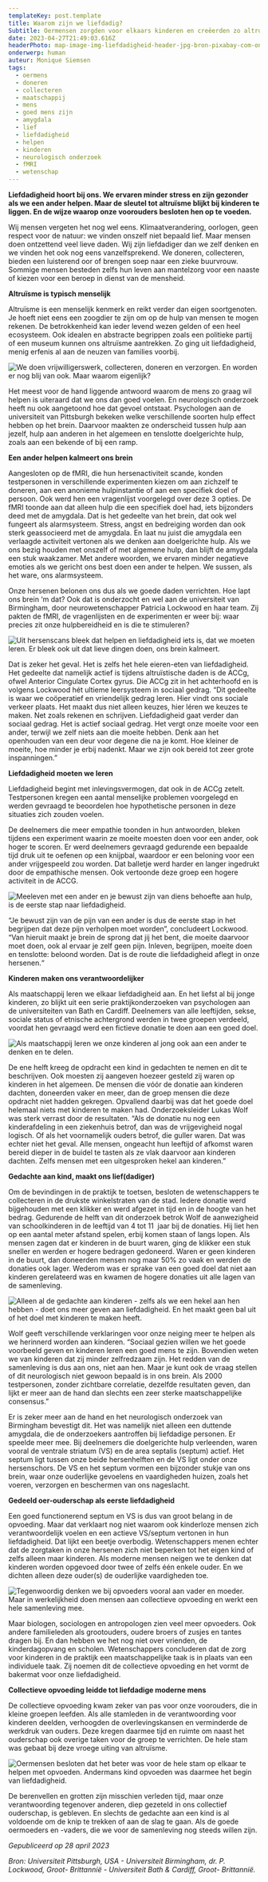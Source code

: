 ```yaml
---
templateKey: post.template
title: Waarom zijn we liefdadig?
Subtitle: Oermensen zorgden voor elkaars kinderen en creëerden zo altruïsme.
date: 2023-04-27T21:49:03.616Z
headerPhoto: map-image-img-liefdadigheid-header-jpg-bron-pixabay-com-onderschrift-liefdadigheid-header
onderwerp: human
auteur: Monique Siemsen
tags:
  - oermens
  - doneren
  - collecteren
  - maatschappij
  - mens
  - goed mens zijn
  - amygdala
  - lief
  - liefdadigheid
  - helpen
  - kinderen
  - neurologisch onderzoek
  - fMRI
  - wetenschap
---
```

**Liefdadigheid hoort bij ons. We ervaren minder stress en zijn gezonder als we een ander helpen. Maar de sleutel tot altruïsme blijkt bij kinderen te liggen. En de wijze waarop onze voorouders besloten hen op te voeden.**

Wij mensen vergeten het nog wel eens. Klimaatverandering, oorlogen, geen respect voor de natuur: we vinden onszelf niet bepaald lief. Maar mensen doen ontzettend veel lieve daden. Wij zijn liefdadiger dan we zelf denken en we vinden het ook nog eens vanzelfsprekend. We doneren, collecteren, bieden een luisterend oor of brengen soep naar een zieke buurvrouw. Sommige mensen besteden zelfs hun leven aan mantelzorg voor een naaste of kiezen voor een beroep in dienst van de mensheid. 

**Altruïsme is typisch menselijk**

Altruïsme is een menselijk kenmerk en reikt verder dan eigen soortgenoten. Je hoeft niet eens een zoogdier te zijn om op de hulp van mensen te mogen rekenen. De betrokkenheid kan ieder levend wezen gelden of een heel ecosysteem. Ook idealen en abstracte begrippen zoals een politieke partij of een museum kunnen ons altruïsme aantrekken. Zo ging uit liefdadigheid, menig erfenis al aan de neuzen van families voorbij.

![We doen vrijwilligerswerk, collecteren, doneren en verzorgen. En worden er nog blij van ook. Maar waarom eigenlijk?](/img/liefdadigheid-1-vrijwilligers-staand-pexels-rodnae-productions-6647175.jpeg "Pexels: Rodnae Productions")

Het meest voor de hand liggende antwoord waarom de mens zo graag wil helpen is uiteraard dat we ons dan goed voelen. En neurologisch onderzoek heeft nu ook aangetoond hoe dat gevoel ontstaat. Psychologen aan de universiteit van Pittsburgh bekeken welke verschillende soorten hulp effect hebben op het brein. Daarvoor maakten ze onderscheid tussen hulp aan jezelf, hulp aan anderen in het algemeen en tenslotte doelgerichte hulp, zoals aan een bekende of bij een ramp.

**Een ander helpen kalmeert ons brein**

Aangesloten op de fMRI, die hun hersenactiviteit scande, konden testpersonen in verschillende experimenten kiezen om aan zichzelf te doneren, aan een anonieme hulpinstantie of aan een specifiek doel of persoon. Ook werd hen een vragenlijst voorgelegd over deze 3 opties. De fMRI toonde aan dat alleen hulp die een specifiek doel had, iets bijzonders deed met de amygdala. Dat is het gedeelte van het brein, dat ook wel fungeert als alarmsysteem. Stress, angst en bedreiging worden dan ook sterk geassocieerd met de amygdala. En laat nu juist die amygdala een verlaagde activiteit vertonen als we denken aan doelgerichte hulp. Als we ons bezig houden met onszelf of met algemene hulp, dan blijft de amygdala een stuk waakzamer. Met andere woorden, we ervaren minder negatieve emoties als we gericht ons best doen een ander te helpen. We sussen, als het ware, ons alarmsysteem.

Onze hersenen belonen ons dus als we goede daden verrichten. Hoe lapt ons brein ‘m dat? Ook dat is onderzocht en wel aan de universiteit van Birmingham, door neurowetenschapper Patricia Lockwood en haar team. Zij pakten de fMRI, de vragenlijsten en de experimenten er weer bij: waar precies zit onze hulpbereidheid en is die te stimuleren? 

![Uit hersenscans bleek dat helpen en liefdadigheid iets is, dat we moeten leren. Er bleek ook uit dat lieve dingen doen, ons brein kalmeert.](/img/liefdadigheid-3-mri-scan-pexels-mart-production-7089336.jpeg "Pexels: Mart Production")

Dat is zeker het geval. Het is zelfs het hele eieren-eten van liefdadigheid. Het gedeelte dat namelijk actief is tijdens altruïstische daden is de ACCg, ofwel Anterior Cingulate Cortex gyrus. Die ACCg zit in het achterhoofd en is volgens Lockwood hét ultieme leersysteem in sociaal gedrag. “Dit gedeelte is waar we coöperatief en vriendelijk gedrag leren. Hier vindt ons sociale verkeer plaats. Het maakt dus niet alleen keuzes, hier léren we keuzes te maken. Net zoals rekenen en schrijven. Liefdadigheid gaat verder dan sociaal gedrag. Het is actief sociaal gedrag. Het vergt onze moeite voor een ander, terwijl we zelf niets aan die moeite hebben. Denk aan het openhouden van een deur voor degene die na je komt. Hoe kleiner de moeite, hoe minder je erbij nadenkt. Maar we zijn ook bereid tot zeer grote inspanningen.” 

**Liefdadigheid moeten we leren**

Liefdadigheid begint met inlevingsvermogen, dat ook in de ACCg zetelt. Testpersonen kregen een aantal menselijke problemen voorgelegd en werden gevraagd te beoordelen hoe hypothetische personen in deze situaties zich zouden voelen.

De deelnemers die meer empathie toonden in hun antwoorden, bleken tijdens een experiment waarin ze moeite moesten doen voor een ander, ook hoger te scoren. Er werd deelnemers gevraagd gedurende een bepaalde tijd druk uit te oefenen op een knijpbal, waardoor er een beloning voor een ander vrijgespeeld zou worden. Dat balletje werd harder en langer ingedrukt door de empathische mensen. Ook vertoonde deze groep een hogere activiteit in de ACCG.

![Meeleven met een ander en je bewust zijn van diens behoefte aan hulp, is de eerste stap naar liefdadigheid.](/img/liefdadigheid-2-ouderen-handen-vriendschap.jpeg "Pixabay.com")

“Je bewust zijn van de pijn van een ander is dus de eerste stap in het begrijpen dat deze pijn verholpen moet worden”, concludeert Lockwood. “Van hieruit maakt je brein de sprong dat jij het bent, die moeite daarvoor moet doen, ook al ervaar je zelf geen pijn. Inleven, begrijpen, moeite doen en tenslotte: beloond worden. Dat is de route die liefdadigheid aflegt in onze hersenen.“

**Kinderen maken ons verantwoordelijker**

Als maatschappij leren we elkaar liefdadigheid aan. En het liefst al bij jonge kinderen, zo blijkt uit een serie praktijkonderzoeken van psychologen aan de universiteiten van Bath en Cardiff. Deelnemers van alle leeftijden, sekse, sociale status of etnische achtergrond werden in twee groepen verdeeld, voordat hen gevraagd werd een fictieve donatie te doen aan een goed doel.

![Als maatschappij leren we onze kinderen al jong ook aan een ander te denken en te delen. ](/img/liefdadigheid-4-kinderen-geven.jpeg "Pixabay.com")

De ene helft kreeg de opdracht een kind in gedachten te nemen en dit te beschrijven. Ook moesten zij aangeven hoezeer gesteld zij waren op kinderen in het algemeen. De mensen die vóór de donatie aan kinderen dachten, doneerden vaker en meer, dan de groep mensen die deze opdracht niet hadden gekregen. Opvallend daarbij was dat het goede doel helemaal niets met kinderen te maken had. Onderzoeksleider Lukas Wolf was sterk verrast door de resultaten. “Als de donatie nu nog een kinderafdeling in een ziekenhuis betrof, dan was de vrijgevigheid nogal logisch. Of als het voornamelijk ouders betrof, die guller waren. Dat was echter niet het geval. Alle mensen, ongeacht hun leeftijd of afkomst waren bereid dieper in de buidel te tasten als ze vlak daarvoor aan kinderen dachten. Zelfs mensen met een uitgesproken hekel aan kinderen.”  

**Gedachte aan kind, maakt ons lief(dadiger)**

Om de bevindingen in de praktijk te toetsen, besloten de wetenschappers te collecteren in de drukste winkelstraten van de stad. Iedere donatie werd bijgehouden met een klikker en werd afgezet in tijd en in de hoogte van het bedrag. Gedurende de helft van dit onderzoek betrok Wolf de aanwezigheid van schoolkinderen in de leeftijd van 4 tot 11  jaar bij de donaties. Hij liet hen op een aantal meter afstand spelen, erbij komen staan of langs lopen. Als mensen zagen dat er kinderen in de buurt waren, ging de klikker een stuk sneller en werden er hogere bedragen gedoneerd. Waren er geen kinderen in de buurt, dan doneerden mensen nog maar 50% zo vaak en werden de donaties ook lager. Wederom was er sprake van een goed doel dat niet aan kinderen gerelateerd was en kwamen de hogere donaties uit alle lagen van de samenleving. 

![Alleen al de gedachte aan kinderen - zelfs als we een hekel aan hen hebben - doet ons meer geven aan liefdadigheid. En het maakt geen bal uit of het doel met kinderen te maken heeft.](/img/liefdadigheid-5-geld-geven.jpeg "Pixabay.com")

Wolf geeft verschillende verklaringen voor onze neiging meer te helpen als we herinnerd worden aan kinderen. “Sociaal gezien willen we het goede voorbeeld geven en kinderen leren een goed mens te zijn. Bovendien weten we van kinderen dat zij minder zelfredzaam zijn. Het redden van de samenleving is dus aan ons, niet aan hen. Maar je kunt ook de vraag stellen of dit neurologisch niet gewoon bepaald is in ons brein. Als 2000 testpersonen, zonder zichtbare correlatie, dezelfde resultaten geven, dan lijkt er meer aan de hand dan slechts een zeer sterke maatschappelijke consensus.”

Er is zeker meer aan de hand en het neurologisch onderzoek van Birmingham bevestigt dit. Het was namelijk niet alleen een duttende amygdala, die de onderzoekers aantroffen bij liefdadige personen. Er speelde meer mee. Bij deelnemers die doelgerichte hulp verleenden, waren vooral de ventrale striatum (VS) en de area septalis (septum) actief. Het septum ligt tussen onze beide hersenhelften en de VS ligt onder onze hersenschors. De VS en het septum vormen een bijzonder stukje van ons brein, waar onze ouderlijke gevoelens en vaardigheden huizen, zoals het voeren, verzorgen en beschermen van ons nageslacht. 

**Gedeeld oer-ouderschap als eerste liefdadigheid**

Een goed functionerend septum en VS is dus van groot belang in de opvoeding. Maar dat verklaart nog niet waarom ook kinderloze mensen zich verantwoordelijk voelen en een actieve VS/septum vertonen in hun liefdadigheid. Dat lijkt een beetje overbodig. Wetenschappers menen echter dat de zorgtaken in onze hersenen zich niet beperken tot het eigen kind of zelfs alleen maar kinderen. Als moderne mensen neigen we te denken dat kinderen worden opgevoed door twee of zelfs één enkele ouder. En we dichten alleen deze ouder(s) de ouderlijke vaardigheden toe. 

![Tegenwoordig denken we bij opvoeders vooral aan vader en moeder. Maar in werkelijkheid doen mensen aan collectieve opvoeding en werkt een hele samenleving mee.](/img/liefdadigheid-6-opvoeden-vader-kind-pexels-monstera-5997042.jpeg "Pexels: Monstera")

Maar biologen, sociologen en antropologen zien veel meer opvoeders. Ook andere familieleden als grootouders, oudere broers of zusjes en tantes dragen bij. En dan hebben we het nog niet over vrienden, de kinderdagopvang en scholen. Wetenschappers concluderen dat de zorg voor kinderen in de praktijk een maatschappelijke taak is in plaats van een individuele taak. Zij noemen dit de collectieve opvoeding en het vormt de bakermat voor onze liefdadigheid.

**Collectieve opvoeding leidde tot liefdadige moderne mens**

De collectieve opvoeding kwam zeker van pas voor onze voorouders, die in kleine groepen leefden. Als alle stamleden in de verantwoording voor kinderen deelden, verhoogden de overlevingskansen en verminderde de werkdruk van ouders. Deze kregen daarmee tijd en ruimte om naast het ouderschap ook overige taken voor de groep te verrichten. De hele stam was gebaat bij deze vroege uiting van altruïsme.

![Oermensen besloten dat het beter was voor de hele stam op elkaar te helpen met opvoeden. Andermans kind opvoeden was daarmee het begin van liefdadigheid.](/img/liefdadigheid-7-oermensen-clan.jpeg "Pixabay.com")

De berenvellen en grotten zijn misschien verleden tijd, maar onze verantwoording tegenover anderen, diep gezeteld in ons collectief ouderschap, is gebleven. En slechts de gedachte aan een kind is al voldoende om de knip te trekken of aan de slag te gaan. Als de goede oermoeders en -vaders, die we voor de samenleving nog steeds willen zijn.

*Gepubliceerd op 28 april 2023*

*Bron: Universiteit Pittsburgh, USA - Universiteit Birmingham, dr. P. Lockwood, Groot- Brittannië - Universiteit Bath & Cardiff, Groot- Brittannië.*